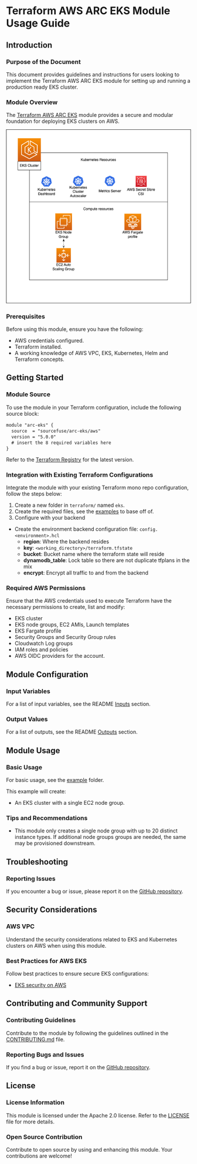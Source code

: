 # Terraform AWS ARC EKS Module Usage Guide

## Introduction

### Purpose of the Document

This document provides guidelines and instructions for users looking to implement the Terraform AWS ARC EKS module for setting up and running a production ready EKS cluster.

### Module Overview

The [Terraform AWS ARC EKS](https://github.com/sourcefuse/terraform-aws-arc-eks) module provides a secure and modular foundation for deploying EKS clusters on AWS.

![arc_eks_hla](./static/arc_eks_hla.png)

### Prerequisites

Before using this module, ensure you have the following:

- AWS credentials configured.
- Terraform installed.
- A working knowledge of AWS VPC, EKS, Kubernetes, Helm and Terraform concepts.

## Getting Started

### Module Source

To use the module in your Terraform configuration, include the following source block:

```hcl
module "arc-eks" {
  source  = "sourcefuse/arc-eks/aws"
  version = "5.0.0"
  # insert the 8 required variables here
}
```

Refer to the [Terraform Registry](https://registry.terraform.io/modules/sourcefuse/arc-eks/aws/latest) for the latest version.

### Integration with Existing Terraform Configurations

Integrate the module with your existing Terraform mono repo configuration, follow the steps below:

1. Create a new folder in `terraform/` named `eks`.
2. Create the required files, see the [examples](https://github.com/sourcefuse/terraform-aws-arc-eks/tree/main/example) to base off of.
3. Configure with your backend
  - Create the environment backend configuration file: `config.<environment>.hcl`
    - **region**: Where the backend resides
    - **key**: `<working_directory>/terraform.tfstate`
    - **bucket**: Bucket name where the terraform state will reside
    - **dynamodb_table**: Lock table so there are not duplicate tfplans in the mix
    - **encrypt**: Encrypt all traffic to and from the backend

### Required AWS Permissions

Ensure that the AWS credentials used to execute Terraform have the necessary permissions to create, list and modify:

- EKS cluster
- EKS node groups, EC2 AMIs, Launch templates
- EKS Fargate profile
- Security Groups and Security Group rules
- Cloudwatch Log groups
- IAM roles and policies
- AWS OIDC providers for the account.

## Module Configuration

### Input Variables

For a list of input variables, see the README [Inputs](https://github.com/sourcefuse/terraform-aws-arc-eks?tab=readme-ov-file#inputs) section.

### Output Values

For a list of outputs, see the README [Outputs](https://github.com/sourcefuse/terraform-aws-arc-eks?tab=readme-ov-file#outputs) section.

## Module Usage

### Basic Usage

For basic usage, see the [example](https://github.com/sourcefuse/terraform-aws-arc-eks/tree/main/example) folder.

This example will create:

- An EKS cluster with a single EC2 node group.

### Tips and Recommendations

- This module only creates a single node group with up to 20 distinct instance types. If additional node groups groups are needed, the same may be provisioned downstream.

## Troubleshooting

### Reporting Issues

If you encounter a bug or issue, please report it on the [GitHub repository](https://github.com/sourcefuse/terraform-aws-arc-eks/issues).

## Security Considerations

### AWS VPC

Understand the security considerations related to EKS and Kubernetes clusters on AWS when using this module.

### Best Practices for AWS EKS

Follow best practices to ensure secure EKS configurations:

- [EKS security on AWS](https://docs.aws.amazon.com/eks/latest/userguide/security.html)

## Contributing and Community Support

### Contributing Guidelines

Contribute to the module by following the guidelines outlined in the [CONTRIBUTING.md](https://github.com/sourcefuse/terraform-aws-arc-eks/blob/main/CONTRIBUTING.md) file.

### Reporting Bugs and Issues

If you find a bug or issue, report it on the [GitHub repository](https://github.com/sourcefuse/terraform-aws-arc-eks/issues).

## License

### License Information

This module is licensed under the Apache 2.0 license. Refer to the [LICENSE](https://github.com/sourcefuse/terraform-aws-arc-eks/blob/main/LICENSE) file for more details.

### Open Source Contribution

Contribute to open source by using and enhancing this module. Your contributions are welcome!
